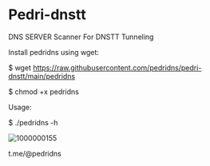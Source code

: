 # Pedri-dnstt
DNS SERVER Scanner For DNSTT Tunneling

Install pedridns using wget:

$ wget https://raw.githubusercontent.com/pedridns/pedri-dnstt/main/pedridns    

$ chmod +x pedridns     

Usage:                     

$ ./pedridns -h 

![1000000155](https://github.com/pedridns/pedri-dnstt/assets/164835933/0c1dcdc4-9024-4238-8f03-30f826bc84ed)

t.me/@pedridns 
